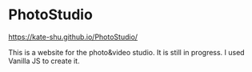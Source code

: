 # PhotoStudio
https://kate-shu.github.io/PhotoStudio/

This is a website for the photo&video studio. It is still in progress. I used Vanilla JS to create it.
